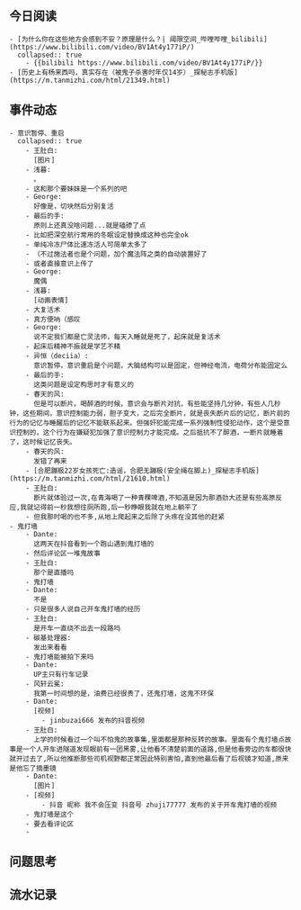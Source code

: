 ## 今日阅读
	- [为什么你在这些地方会感到不安？原理是什么？| 阈限空间_哔哩哔哩_bilibili](https://www.bilibili.com/video/BV1At4y177iP/)
	  collapsed:: true
		- {{bilibili https://www.bilibili.com/video/BV1At4y177iP/}}
	- [历史上有杨来西吗，真实存在（被鬼子杀害时年仅14岁）_探秘志手机版](https://m.tanmizhi.com/html/21349.html)
## 事件动态
	- 意识暂停、重启
	  collapsed:: true
		- 王肚白:
		  [图片]
		- 浅暮:
		  。
		- 这和那个要妹妹是一个系列的吧
		- George:
		  好像是，切块然后分别复活
		- 最后的手:
		  原则上还真没啥问题...就是磕碜了点
		- 比如把深空航行常用的冬眠设定替换成这种也完全ok
		- 单纯冷冻尸体比速冻活人可简单太多了
		- （不过施法者也是个问题，加个魔法阵之类的自动装置好了
		- 或者直接意识上传了
		- George:
		  魔偶
		- 浅暮:
		  [动画表情]
		- 大复活术
		- 真方便呐（感叹
		- George:
		  说不定我们都是亡灵法师，每天入睡就是死了，起床就是复活术
		- 起床后精神不振就是学艺不精
		- 异恒（deciia）:
		  意识暂停，意识重启是个问题，大脑结构可以是固定，但神经电流，电荷分布能固定么
		- 最后的手:
		  这类问题是设定构思时才有意义的
		- 春天的风:
		  但是可以断片。喝醉酒的时候，意识会与断片对抗，有些能坚持几分钟，有些人几秒钟，这些期间，意识控制能力弱，胆子变大，之后完全断片，就是丧失断片后的记忆，断片前的行为的记忆与睡醒后的记忆不能联系起来。但强奸犯能完成一系列强制性侵犯动作，这个是受意识控制的，这个行为在嫌疑犯加强了意识控制力才能完成。之后抵抗不了醉酒，一断片就睡着了，这时候记忆丧失。
		- 春天的风:
		  发错了再来
		- [合肥蹦极22岁女孩死亡:造谣，合肥无蹦极(安全绳在脚上)_探秘志手机版](https://m.tanmizhi.com/html/21610.html)
		- 王肚白:
		  断片就体验过一次,在青海喝了一种青稞啤酒,不知道是因为那酒劲大还是有些高原反应,我就记得前一秒我想往厕所跑,后一秒睁眼我就在地上躺平了
		- 但我那时喝的也不多,从地上爬起来之后除了头疼在没其他的赶紧
	- 鬼打墙
		- Dante:
		  这两天在抖音看到一个跑山遇到鬼打墙的
		- 然后评论区一堆鬼故事
		- 王肚白:
		  那个是直播吗
		- 鬼打墙
		- Dante:
		  不是
		- 只是很多人说自己开车鬼打墙的经历
		- 王肚白:
		  是开车一直绕不出去一段路吗
		- 碳基处理器:
		  发出来看看
		- 鬼打墙能被拍下来吗
		- Dante:
		  UP主只有行车记录
		- 风轩云冕:
		  我第一时间想的是，油费已经很贵了，还鬼打墙，这鬼不环保
		- Dante:
		  [视频]
			- jinbuzai666 发布的抖音视频
		- 王肚白:
		  上学的时候看过一个叫不怕鬼的故事集,里面都是那种反转的故事。里面有个鬼打墙点故事是一个人开车进隧道发现眼前有一团黑雾,让他看不清楚前面的道路,但是他看旁边的车都很快就开过去了,所以他推断那些司机视野都正常因此特别害怕,直到他最后看了后视镜才知道,原来是他忘了摘墨镜
		- Dante:
		  [图片]
		- [视频]
			- 抖音 昵称 我不会压变 抖音号 zhuji77777 发布的关于开车鬼打墙的视频
		- 鬼打墙是这个
		- 要去看评论区
		-
## 问题思考
## 流水记录